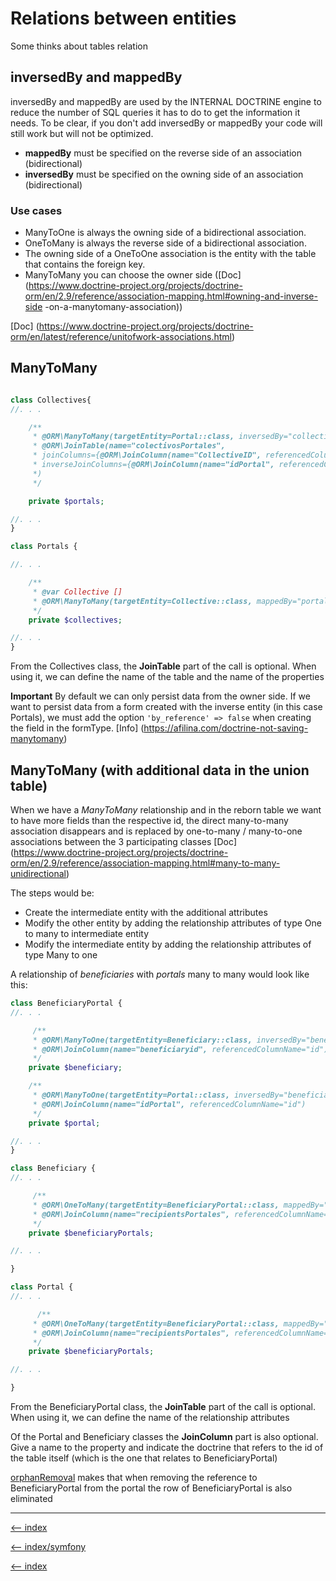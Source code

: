 # Relations between entities

Some thinks about tables relation

## inversedBy and mappedBy

inversedBy and mappedBy are used by the INTERNAL DOCTRINE engine to reduce the number of SQL queries it has to do to get the information it needs. To be clear, if you don't add inversedBy or mappedBy your code will still work but will not be optimized.

- **mappedBy** must be specified on the reverse side of an association (bidirectional)
- **inversedBy** must be specified on the owning side of an association (bidirectional)

### Use cases

- ManyToOne is always the owning side of a bidirectional association.
- OneToMany is always the reverse side of a bidirectional association.
- The owning side of a OneToOne association is the entity with the table that contains the foreign key.
- ManyToMany you can choose the owner side ([Doc] (<https://www.doctrine-project.org/projects/doctrine-orm/en/2.9/reference/association-mapping.html#owning-and-inverse-side> -on-a-manytomany-association))

[Doc] (<https://www.doctrine-project.org/projects/doctrine-orm/en/latest/reference/unitofwork-associations.html>)

## ManyToMany

```php

class Collectives{
//. . .

    /**
     * @ORM\ManyToMany(targetEntity=Portal::class, inversedBy="collectives")
     * @ORM\JoinTable(name="colectivosPortales",
     * joinColumns={@ORM\JoinColumn(name="CollectiveID", referencedColumnName="id")},
     * inverseJoinColumns={@ORM\JoinColumn(name="idPortal", referencedColumnName="id")}
     *)
     */

    private $portals;

//. . .
}

class Portals {

//. . .

    /**
     * @var Collective []
     * @ORM\ManyToMany(targetEntity=Collective::class, mappedBy="portals")
     */
    private $collectives;

//. . .
}

```

From the Collectives class, the **JoinTable** part of the call is optional. When using it, we can define the name of the table and the name of the properties

**Important** By default we can only persist data from the owner side. If we want to persist data from a form created with the inverse entity (in this case Portals), we must add the option `'by_reference' => false` when creating the field in the formType.
[Info] (<https://afilina.com/doctrine-not-saving-manytomany>)

## ManyToMany (with additional data in the union table)

When we have a *ManyToMany* relationship and in the reborn table we want to have more fields than the respective id, the direct many-to-many association disappears and is replaced by one-to-many / many-to-one associations between the 3 participating classes [Doc] (<https://www.doctrine-project.org/projects/doctrine-orm/en/2.9/reference/association-mapping.html#many-to-many-unidirectional>)

The steps would be:

- Create the intermediate entity with the additional attributes
- Modify the other entity by adding the relationship attributes of type One to many to intermediate entity
- Modify the intermediate entity by adding the relationship attributes of type Many to one

A relationship of *beneficiaries* with *portals* many to many would look like this:

```php
class BeneficiaryPortal {
//. . .

     /**
     * @ORM\ManyToOne(targetEntity=Beneficiary::class, inversedBy="beneficiaryPortals")
     * @ORM\JoinColumn(name="beneficiaryid", referencedColumnName="id")
     */
    private $beneficiary;

    /**
     * @ORM\ManyToOne(targetEntity=Portal::class, inversedBy="beneficiaryPortals")
     * @ORM\JoinColumn(name="idPortal", referencedColumnName="id")
     */
    private $portal;

//. . .
}

class Beneficiary {
//. . .

     /**
     * @ORM\OneToMany(targetEntity=BeneficiaryPortal::class, mappedBy="beneficiary", orphanRemoval=true)
     * @ORM\JoinColumn(name="recipientsPortales", referencedColumnName="id")
     */
    private $beneficiaryPortals;

//. . .

}

class Portal {
//. . .

      /**
     * @ORM\OneToMany(targetEntity=BeneficiaryPortal::class, mappedBy="portal", orphanRemoval=true)
     * @ORM\JoinColumn(name="recipientsPortales", referencedColumnName="id")
     */
    private $beneficiaryPortals;

//. . .

}

```

From the BeneficiaryPortal class, the **JoinTable** part of the call is optional. When using it, we can define the name of the relationship attributes

Of the Portal and Beneficiary classes the **JoinColumn** part is also optional. Give a name to the property and indicate the doctrine that refers to the id of the table itself (which is the one that relates to BeneficiaryPortal)

[orphanRemoval](https://www.doctrine-project.org/projects/doctrine-orm/en/2.11/reference/working-with-associations.html#orphan-removal) makes that when removing the reference to BeneficiaryPortal from the portal the row of BeneficiaryPortal is also eliminated

---

[<-- index](/symfony/database-doctrine/index.md)

[<-- index/symfony](/symfony/index.md)

[<-- index](/README.md)
